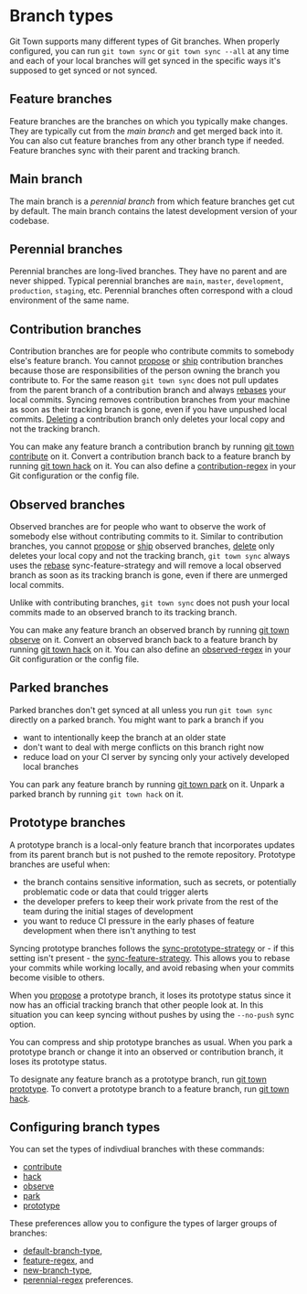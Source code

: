 # Branch types

Git Town supports many different types of Git branches. When properly
configured, you can run `git town sync` or `git town sync --all` at any time and
each of your local branches will get synced in the specific ways it's supposed
to get synced or not synced.

## Feature branches

Feature branches are the branches on which you typically make changes. They are
typically cut from the _main branch_ and get merged back into it. You can also
cut feature branches from any other branch type if needed. Feature branches sync
with their parent and tracking branch.

## Main branch

The main branch is a _perennial branch_ from which feature branches get cut by
default. The main branch contains the latest development version of your
codebase.

## Perennial branches

Perennial branches are long-lived branches. They have no parent and are never
shipped. Typical perennial branches are `main`, `master`, `development`,
`production`, `staging`, etc. Perennial branches often correspond with a cloud
environment of the same name.

## Contribution branches

Contribution branches are for people who contribute commits to somebody else's
feature branch. You cannot [propose](commands/propose.md) or
[ship](commands/ship.md) contribution branches because those are
responsibilities of the person owning the branch you contribute to. For the same
reason `git town sync` does not pull updates from the parent branch of a
contribution branch and always
[rebases](preferences/sync-feature-strategy.md#rebase) your local commits.
Syncing removes contribution branches from your machine as soon as their
tracking branch is gone, even if you have unpushed local commits.
[Deleting](commands/delete.md) a contribution branch only deletes your local
copy and not the tracking branch.

You can make any feature branch a contribution branch by running
[git town contribute](commands/contribute.md) on it. Convert a contribution
branch back to a feature branch by running [git town hack](commands/hack.md) on
it. You can also define a
[contribution-regex](preferences/contribution-regex.md) in your Git
configuration or the config file.

## Observed branches

Observed branches are for people who want to observe the work of somebody else
without contributing commits to it. Similar to contribution branches, you cannot
[propose](commands/propose.md) or [ship](commands/ship.md) observed branches,
[delete](commands/delete.md) only deletes your local copy and not the tracking
branch, `git town sync` always uses the
[rebase](preferences/sync-feature-strategy.md#rebase) sync-feature-strategy and
will remove a local observed branch as soon as its tracking branch is gone, even
if there are unmerged local commits.

Unlike with contributing branches, `git town sync` does not push your local
commits made to an observed branch to its tracking branch.

You can make any feature branch an observed branch by running
[git town observe](commands/observe.md) on it. Convert an observed branch back
to a feature branch by running [git town hack](commands/hack.md) on it. You can
also define an [observed-regex](preferences/observed-regex.md) in your Git
configuration or the config file.

## Parked branches

Parked branches don't get synced at all unless you run `git town sync` directly
on a parked branch. You might want to park a branch if you

- want to intentionally keep the branch at an older state
- don't want to deal with merge conflicts on this branch right now
- reduce load on your CI server by syncing only your actively developed local
  branches

You can park any feature branch by running [git town park](commands/park.md) on
it. Unpark a parked branch by running `git town hack` on it.

## Prototype branches

A prototype branch is a local-only feature branch that incorporates updates from
its parent branch but is not pushed to the remote repository. Prototype branches
are useful when:

- the branch contains sensitive information, such as secrets, or potentially
  problematic code or data that could trigger alerts
- the developer prefers to keep their work private from the rest of the team
  during the initial stages of development
- you want to reduce CI pressure in the early phases of feature development when
  there isn't anything to test

Syncing prototype branches follows the
[sync-prototype-strategy](preferences/sync-prototype-strategy.md) or - if this
setting isn't present - the
[sync-feature-strategy](preferences/sync-feature-strategy.md). This allows you
to rebase your commits while working locally, and avoid rebasing when your
commits become visible to others.

When you [propose](commands/propose.md) a prototype branch, it loses its
prototype status since it now has an official tracking branch that other people
look at. In this situation you can keep syncing without pushes by using the
`--no-push` sync option.

You can compress and ship prototype branches as usual. When you park a prototype
branch or change it into an observed or contribution branch, it loses its
prototype status.

To designate any feature branch as a prototype branch, run
[git town prototype](commands/prototype.md). To convert a prototype branch to a
feature branch, run [git town hack](commands/hack.md).

## Configuring branch types

You can set the types of indivdiual branches with these commands:

- [contribute](commands/contribute.md)
- [hack](commands/hack.md)
- [observe](commands/observe.md)
- [park](commands/park.md)
- [prototype](commands/prototype.md)

These preferences allow you to configure the types of larger groups of branches:

- [default-branch-type](preferences/default-branch-type.md),
- [feature-regex](preferences/feature-regex.md), and
- [new-branch-type](preferences/new-branch-type.md),
- [perennial-regex](preferences/perennial-regex.md) preferences.
